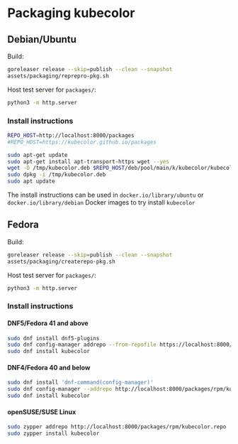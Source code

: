 # Packaging kubecolor

## Debian/Ubuntu

Build:

```bash
goreleaser release --skip=publish --clean --snapshot
assets/packaging/reprepro-pkg.sh
```

Host test server for `packages/`:

```bash
python3 -m http.server
```

### Install instructions

```bash
REPO_HOST=http://localhost:8000/packages
#REPO_HOST=https://kubecolor.github.io/packages

sudo apt-get update
sudo apt-get install apt-transport-https wget --yes
wget -O /tmp/kubecolor.deb $REPO_HOST/deb/pool/main/k/kubecolor/kubecolor_$(wget -q -O- $REPO_HOST/deb/version)_$(dpkg --print-architecture).deb
sudo dpkg -i /tmp/kubecolor.deb
sudo apt update
```

The install instructions can be used in `docker.io/library/ubuntu` or
`docker.io/library/debian` Docker images to try install `kubecolor`

## Fedora

Build:

```bash
goreleaser release --skip=publish --clean --snapshot
assets/packaging/createrepo-pkg.sh
```

Host test server for `packages/`:

```bash
python3 -m http.server
```

### Install instructions

#### DNF5/Fedora 41 and above

```bash
sudo dnf install dnf5-plugins
sudo dnf config-manager addrepo --from-repofile https://localhost:8000/packages/rpm/kubecolor.repo
sudo dnf install kubecolor
```

#### DNF4/Fedora 40 and below

```bash
sudo dnf install 'dnf-command(config-manager)'
sudo dnf config-manager --addrepo http://localhost:8000/packages/rpm/kubecolor.repo
sudo dnf install kubecolor
```

#### openSUSE/SUSE Linux

```bash
sudo zypper addrepo http://localhost:8000/packages/rpm/kubecolor.repo
sudo zypper install kubecolor
```
